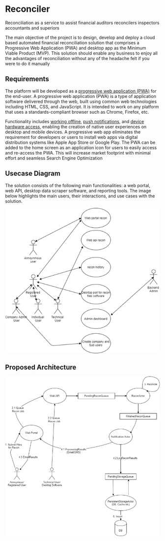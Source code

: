 # Reconciler

Reconciliation as a service to assist financial auditors reconcilers inspectors accountants and superiors

The main objective of the project is to design, develop and deploy a cloud based automated financial reconciliation solution that comprises a Progressive Web Application (PWA) and desktop app as the Minimum Viable Product (MVP). This solution should enable any business to enjoy all the advantages of reconciliation without any of the headache felt if you were to do it manually

## Requirements

The platform will be developed as a [progressive web application (PWA)](https://web.dev/progressive-web-apps/) for the end-user. A progressive web application (PWA) is a type of application software delivered through the web, built using common web technologies including HTML, CSS, and JavaScript. It is intended to work on any platform that uses a standards-compliant browser such as Chrome, Firefox, etc. 

Functionality includes [working offline](https://www.simicart.com/blog/pwa-offline/), [push notifications](https://www.pushpro.io/blog/pwa-push-notifications-for-progressive-web-apps), and [device hardware access](https://www.simicart.com/blog/pwa-hardware-access/), enabling the creation of native user experiences on desktop and mobile devices. A progressive web app eliminates the requirement for developers or users to install web apps via digital distribution systems like Apple App Store or Google Play. The PWA can be added to the home screen as an application icon for users to easily access and re-access the PWA. This will increase market footprint with minimal effort and seamless Search Engine Optimization

## Usecase Diagram

The solution consists of the following main functionalities: a web portal, web API, desktop data scraper software, and reporting tools. The image below highlights the main users, their interactions, and use cases with the solution.

![image](assets/usecase-recon.png)

## Proposed Architecture

![image](assets/arch-recon.png)

